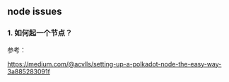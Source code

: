 ## node issues

### 1. 如何起一个节点？
参考：

https://medium.com/@acvlls/setting-up-a-polkadot-node-the-easy-way-3a885283091f
